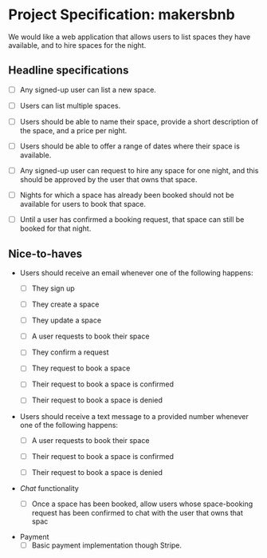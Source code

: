 # Project Specification: makersbnb

We would like a web application that allows users to list spaces they have available, and to hire spaces for the night.

## Headline specifications
- [ ] Any signed-up user can list a new space.
- [ ] Users can list multiple spaces.
- [ ] Users should be able to name their space, provide a short description of the space, and a price per night.
- [ ] Users should be able to offer a range of dates where their space is available.
- [ ] Any signed-up user can request to hire any space for one night, and this should be approved by the user that owns that space.
- [ ] Nights for which a space has already been booked should not be available for users to book that space.
- [ ] Until a user has confirmed a booking request, that space can still be booked for that night.


## Nice-to-haves
- Users should receive an email whenever one of the following happens:
    - [ ] They sign up
    - [ ] They create a space
    - [ ] They update a space
    - [ ] A user requests to book their space
    - [ ] They confirm a request
    - [ ] They request to book a space
    - [ ] Their request to book a space is confirmed
    - [ ] Their request to book a space is denied


- Users should receive a text message to a provided number whenever one of the following happens:
    - [ ] A user requests to book their space
    - [ ] Their request to book a space is confirmed
    - [ ] Their request to book a space is denied


- *Chat* functionality
    - [ ] Once a space has been booked, allow users whose space-booking request has been confirmed to chat with the user that owns that spac


- Payment
    - [ ] Basic payment implementation though Stripe.

